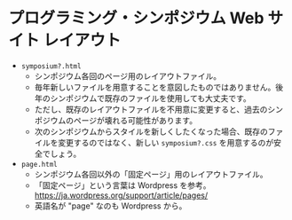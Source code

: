 プログラミング・シンポジウム Web サイト レイアウト
==================================================

* `symposium?.html`
  * シンポジウム各回のページ用のレイアウトファイル。
  * 毎年新しいファイルを用意することを意図したものではありません。後年のシンポジウムで既存のファイルを使用しても大丈夫です。
  * ただし、既存のレイアウトファイルを不用意に変更すると、過去のシンポジウムのページが壊れる可能性があります。
  * 次のシンポジウムからスタイルを新しくしたくなった場合、既存のファイルを変更するのではなく、新しい `symposium?.css` を用意するのが安全でしょう。
* `page.html`
  * シンポジウム各回以外の「固定ページ」用のレイアウトファイル。
  * 「固定ページ」という言葉は Wordpress を参考。 https://ja.wordpress.org/support/article/pages/
  * 英語名が "page" なのも Wordpress から。

